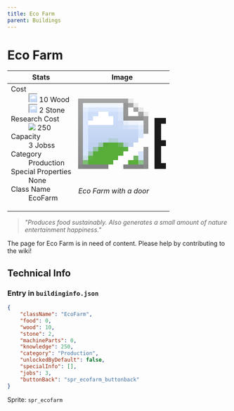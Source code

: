 ```yaml
---
title: Eco Farm
parent: Buildings
---
```

# Eco Farm

[//]: # (Pre-generated content)
<table><thead><tr><th>Stats</th><th>Image</th></tr></thead><tbody><tr><td><dl><dt>Cost</dt><dd><div class="resource-icon"><img style="object-position: -637px -751px;" src="https://tfe2-wiki.github.io/assets/sprites.png"></div> 10 Wood<br><div class="resource-icon"><img style="object-position: -637px -737px;" src="https://tfe2-wiki.github.io/assets/sprites.png"></div> 2 Stone</dd><dt>Research Cost</dt><dd><img style="object-position: -268px -522px;" src="https://tfe2-wiki.github.io/assets/sprites.png"> 250</dd><dt>Capacity</dt><dd>3 Jobss</dd><dt>Category</dt><dd>Production</dd><dt>Special Properties</dt><dd>None</dd><dt>Class Name</dt><dd>EcoFarm</dd></dl></td><td><style>.building-image {width: 200px;height: 200px;overflow: hidden;position: relative;}.building-image img {image-rendering: pixelated;object-fit: none;transform: scale(10);transform-origin: left top;position: absolute;left: 0;top: 0;}.resource-image {width: 200px;height: 200px;overflow: hidden;position: relative;}.resource-image img {image-rendering: pixelated;object-fit: none;transform: scale(20);transform-origin: left top;position: absolute;left: 0;top: 0;}.building-icon {width: 20px;height: 20px;overflow: hidden;position: relative;display: inline-block;}.building-icon img {image-rendering: pixelated;object-fit: none;transform: scale(1);transform-origin: left top;position: absolute;left: 0;top: 0;}.resource-icon {width: 20px;height: 20px;overflow: hidden;position: relative;display: inline-block;}.resource-icon img {image-rendering: pixelated;object-fit: none;transform: scale(2);transform-origin: left top;position: absolute;left: 0;top: 0;}</style><div class="building-image"><img style="object-position: -716px -924px;" src="https://tfe2-wiki.github.io/assets/sprites.png" alt="Eco Farm Back"><img style="object-position: -184px -907px;" src="https://tfe2-wiki.github.io/assets/sprites.png" alt="Eco Farm"></div><i>Eco Farm with a door</i></td></tr></tbody></table><blockquote><i>"Produces food sustainably. Also generates a small amount of nature entertainment happiness."</i></blockquote>

The page for Eco Farm is in need of content. Please help by contributing to the wiki!

## Technical Info
### Entry in `buildinginfo.json`

```json
{
    "className": "EcoFarm",
    "food": 0,
    "wood": 10,
    "stone": 2,
    "machineParts": 0,
    "knowledge": 250,
    "category": "Production",
    "unlockedByDefault": false,
    "specialInfo": [],
    "jobs": 3,
    "buttonBack": "spr_ecofarm_buttonback"
}
```

Sprite: `spr_ecofarm`

